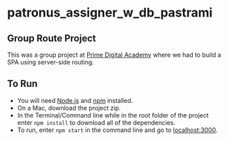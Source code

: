 # patronus_assigner_w_db_pastrami

## Group Route Project

This was a group project at [Prime Digital Academy](https://primeacademy.io/) where we had to build a SPA using server-side routing.

## To Run

* You will need [Node.js](https://nodejs.org/en/) and [npm](https://www.npmjs.com/) installed.
* On a Mac, download the project zip.
* In the Terminal/Command line while in the root folder of the project enter `npm install` to download
all of the dependencies.
* To run, enter `npm start` in the command line and go to [localhost:3000](http://localhost:3000/).
